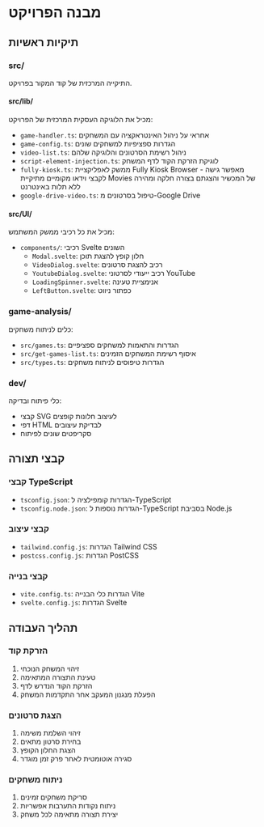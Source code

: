 # מבנה הפרויקט

## תיקיות ראשיות

### src/
התיקייה המרכזית של קוד המקור בפרויקט.

#### src/lib/
מכיל את הלוגיקה העסקית המרכזית של הפרויקט:
- `game-handler.ts`: אחראי על ניהול האינטראקציה עם המשחקים
- `game-config.ts`: הגדרות ספציפיות למשחקים שונים
- `video-list.ts`: ניהול רשימת הסרטונים והלוגיקה שלהם
- `script-element-injection.ts`: לוגיקת הזרקת הקוד לדף המשחק
- `fully-kiosk.ts`: ממשק לאפליקציית Fully Kiosk Browser - מאפשר גישה לקבצי וידאו מקומיים מתיקיית Movies של המכשיר והצגתם בצורה חלקה ומהירה ללא תלות באינטרנט
- `google-drive-video.ts`: טיפול בסרטונים מ-Google Drive

#### src/UI/
מכיל את כל רכיבי ממשק המשתמש:
- `components/`: רכיבי Svelte השונים
  - `Modal.svelte`: חלון קופץ להצגת תוכן
  - `VideoDialog.svelte`: רכיב להצגת סרטונים
  - `YoutubeDialog.svelte`: רכיב ייעודי לסרטוני YouTube
  - `LoadingSpinner.svelte`: אנימציית טעינה
  - `LeftButton.svelte`: כפתור ניווט

### game-analysis/
כלים לניתוח משחקים:
- `src/games.ts`: הגדרות והתאמות למשחקים ספציפיים
- `src/get-games-list.ts`: איסוף רשימת המשחקים הזמינים
- `src/types.ts`: הגדרות טיפוסים לניתוח משחקים

### dev/
כלי פיתוח ובדיקה:
- קבצי SVG לעיצוב חלונות קופצים
- דפי HTML לבדיקת עיצובים
- סקריפטים שונים לפיתוח

## קבצי תצורה

### קבצי TypeScript
- `tsconfig.json`: הגדרות קומפילציה ל-TypeScript
- `tsconfig.node.json`: הגדרות נוספות ל-TypeScript בסביבת Node.js

### קבצי עיצוב
- `tailwind.config.js`: הגדרות Tailwind CSS
- `postcss.config.js`: הגדרות PostCSS

### קבצי בנייה
- `vite.config.ts`: הגדרות כלי הבנייה Vite
- `svelte.config.js`: הגדרות Svelte

## תהליך העבודה

### הזרקת קוד
1. זיהוי המשחק הנוכחי
2. טעינת התצורה המתאימה
3. הזרקת הקוד הנדרש לדף
4. הפעלת מנגנון המעקב אחר התקדמות המשחק

### הצגת סרטונים
1. זיהוי השלמת משימה
2. בחירת סרטון מתאים
3. הצגת החלון הקופץ
4. סגירה אוטומטית לאחר פרק זמן מוגדר

### ניתוח משחקים
1. סריקת משחקים זמינים
2. ניתוח נקודות התערבות אפשריות
3. יצירת תצורה מתאימה לכל משחק
